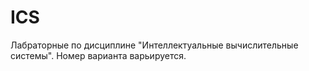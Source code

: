 # ICS
Лабраторные по дисциплине "Интеллектуальные вычислительные системы". Номер варианта варьируется.
